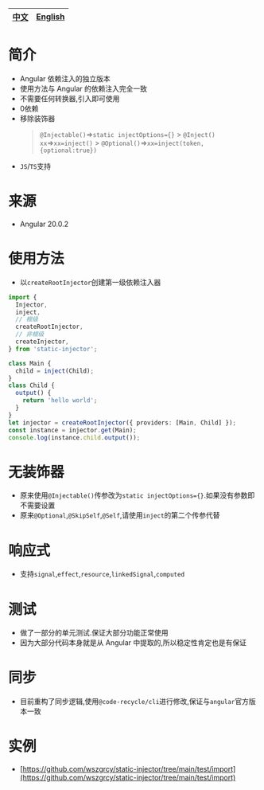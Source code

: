 | [中文](https://github.com/wszgrcy/static-injector/blob/main/readme.zh-Hans.md) | [English](./readme.md) |
| ------------------------------------------------------------------------------ | ---------------------- |

# 简介

- Angular 依赖注入的独立版本
- 使用方法与 Angular 的依赖注入完全一致
- 不需要任何转换器,引入即可使用
- 0依赖
- 移除装饰器
  > `@Injectable()`=>`static injectOptions={}` > `@Inject() xx`=>`xx=inject()` > `@Optional()`=>`xx=inject(token,{optional:true})`
- `JS`/`TS`支持

# 来源

- Angular 20.0.2

# 使用方法

- 以`createRootInjector`创建第一级依赖注入器

```ts
import {
  Injector,
  inject,
  // 根级
  createRootInjector,
  // 非根级
  createInjector,
} from 'static-injector';

class Main {
  child = inject(Child);
}
class Child {
  output() {
    return 'hello world';
  }
}
let injector = createRootInjector({ providers: [Main, Child] });
const instance = injector.get(Main);
console.log(instance.child.output());
```

# 无装饰器

- 原来使用`@Injectable()`传参改为`static injectOptions={}`.如果没有参数即不需要设置
- 原来`@Optional`,`@SkipSelf`,`@Self`,请使用`inject`的第二个传参代替

# 响应式
- 支持`signal`,`effect`,`resource`,`linkedSignal`,`computed`
# 测试

- 做了一部分的单元测试.保证大部分功能正常使用
- 因为大部分代码本身就是从 Angular 中提取的,所以稳定性肯定也是有保证

# 同步

- 目前重构了同步逻辑,使用`@code-recycle/cli`进行修改,保证与`angular`官方版本一致

# 实例

- [https://github.com/wszgrcy/static-injector/tree/main/test/import](https://github.com/wszgrcy/static-injector/tree/main/test/import)
